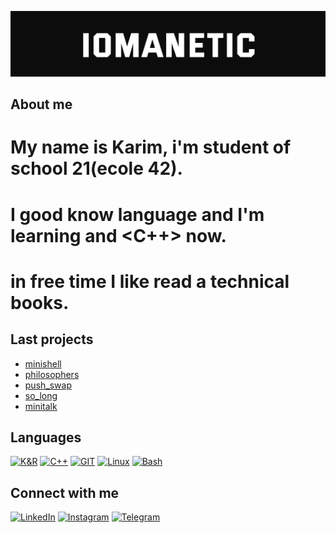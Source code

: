 ![Header](https://github.com/iomanetic/iomanetic/blob/master/assets/images/header.png)

## About me
# My name is Karim, i'm student of school 21(ecole 42).
# I good know <C> language and I'm learning <Java> and <C++> now.
# in free time I like read a technical books. 

## Last projects
- [minishell](https://github.com/iomanetic/Minishell "A simple shell, which repeat the work of bash")
- [philosophers](https://github.com/iomanetic/Philosophers "This project shows how threads work")
- [push_swap](https://github.com/iomanetic/push_swap "in the project we have to sort numbers using our commands")
- [so_long](https://github.com/iomanetic/so_long "With minilibx library we have to make simple 2d game")
- [minitalk](https://github.com/iomanetic/minitalk "With signals we have to make communication between client and server")

## Languages
[![K&R](https://img.shields.io/badge/K&R-0c0c0c?style=for-the-badge&logo=C&logoColor=0b65c2)](https://en.cppreference.com/w/c)
[![C++](https://img.shields.io/badge/C++-0c0c0c?style=for-the-badge&logo=cplusplus&logoColor=blue)](https://en.cppreference.com/w)
[![GIT](https://img.shields.io/badge/GIT-0c0c0c?style=for-the-badge&logo=git&logoColor=orange)](https://git-scm.com/)
[![Linux](https://img.shields.io/badge/LINUX-0c0c0c?style=for-the-badge&logo=linux&logoColor=blue)](https://www.linux.org/)
[![Bash](https://img.shields.io/badge/BASH-0c0c0c?style=for-the-badge&logo=gnometerminal&logoColor=white)](https://www.gnu.org/software/bash/)

## Connect with me
[![LinkedIn](https://img.shields.io/badge/Linkedin-0c0c0c?style=for-the-badge&logo=linkedin&logoColor=0b65c2)](https://www.linkedin.com/in/iomanetic/)
[![Instagram](https://img.shields.io/badge/Instagram-0c0c0c?style=for-the-badge&logo=instagram&logoColor=ed4956)](https://www.instagram.com/valiev.tyt/)
[![Telegram](https://img.shields.io/badge/telegram-0c0c0c?style=for-the-badge&logo=telegram&logoColor=ed4956)](https://t.me/iomanetic)
